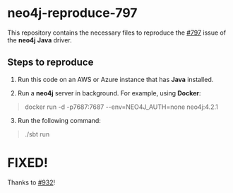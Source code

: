 # neo4j-reproduce-797

This repository contains the necessary files to reproduce the [#797](https://github.com/neo4j/neo4j-java-driver/issues/797) issue of the **neo4j** **Java** driver.

## Steps to reproduce

1. Run this code on an AWS or Azure instance that has **Java** installed.

2. Run a **neo4j** server in background. For example, using **Docker**:

> docker run -d -p7687:7687 --env=NEO4J_AUTH=none neo4j:4.2.1

3. Run the following command:

> ./sbt run

# FIXED!

Thanks to [#932](https://github.com/neo4j/neo4j-java-driver/pull/932)!
